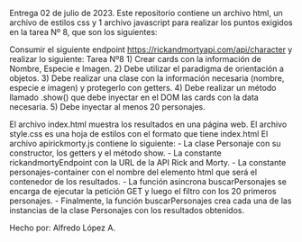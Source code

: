Entrega 02 de julio de 2023. Este repositorio contiene un archivo html, un archivo de estilos css y 1 archivo javascript para realizar los puntos exigidos en la tarea Nº 8, que son los siguientes:

Consumir el siguiente endpoint https://rickandmortyapi.com/api/character y realizar lo siguiente:
Tarea Nº8
    1) Crear cards con la información de Nombre, Especie e Imagen.
    2) Debe utilizar el paradigma de orientación a objetos.
    3) Debe realizar una clase con la información necesaria (nombre, especie e imagen) y protegerlo con getters.
    4) Debe realizar un método llamado .show() que debe inyectar en el DOM las cards con la data necesaria.
    5) Debe inyectar al menos 20 personajes.

El archivo index.html muestra los resultados en una página web.
El archivo style.css es una hoja de estilos con el formato que tiene index.html
El archivo apirickmorty.js contiene lo siguiente:
    - La clase Personaje con su constructor, los getters y  el método show.
    - La constante rickandmortyEndpoint con la URL de la API Rick and Morty.
    - La constante personajes-container con el nombre del elemento html que será el contenedor de los resultados.
    - La función asincrona buscarPersonajes se encarga de ejecutar la petición GET y luego el filtro con los 20 primeros personajes.
    - Finalmente, la función buscarPersonajes crea cada una de las instancias de la clase Personajes con los resultados obtenidos.

Hecho por: Alfredo López A. 